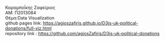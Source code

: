 Καραμποΐκης  Ζαφείριος <br />
AM: Π2013084 <br />
Θέμα:Data Visualization <br />
github pages link: https://agioszafiris.github.io/D3js-uk-political-donations/full-viz.html <br />
repository link :  https://github.com/agiosZafiris/D3js-uk-political-donations              <br />
